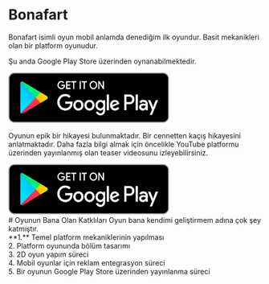 # Bonafart
<p>Bonafart isimli oyun mobil anlamda denediğim ilk oyundur. Basit mekanikleri olan bir platform oyunudur. </p>
 <p>Şu anda Google Play Store üzerinden oynanabilmektedir.</p>
<a href ="https://play.google.com/store/apps/details?id=com.MEKAGAMES.Bonafart">
 <img src="GitHubImages/getitongoogleplay.png" width="320" height="100"></a>
 <p></p>
 <p>Oyunun epik bir hikayesi bulunmaktadır. Bir cennetten kaçış hikayesini anlatmaktadır. Daha fazla bilgi almak için öncelikle YouTube platformu üzerinden yayınlanmış olan teaser videosunu izleyebilirsiniz.</p>
 <a href ="https://youtu.be/0EfGKHKZXKA?si=sZ8lnAJw9aeF5Ha1">
 <img src="GitHubImages/getitongoogleplay.png" width="320" height="100"></a>
 </br>
 # Oyunun Bana Olan Katklıları
 Oyun bana kendimi geliştirmem adına çok şey katmıştır.
 </br>
**1.** Temel platform mekaniklerinin yapılması </br>
2. Platform oyununda bölüm tasarımı </br>
3. 2D oyun yapım süreci </br>
4. Mobil oyunlar için reklam entegrasyon süreci </br>
5. Bir oyunun Google Play Store üzerinden yayınlanma süreci </br>
